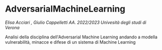 # AdversarialMachineLearning
*Elisa Acciari , Giulio Cappelletti  AA. 2022/2023 Univesità degli studi di Verona*

Analisi della disciplina dell'Adversarial Machine Learning andando a modella vulnerabilità, minacce e difese di un sistema di Machine Learning
